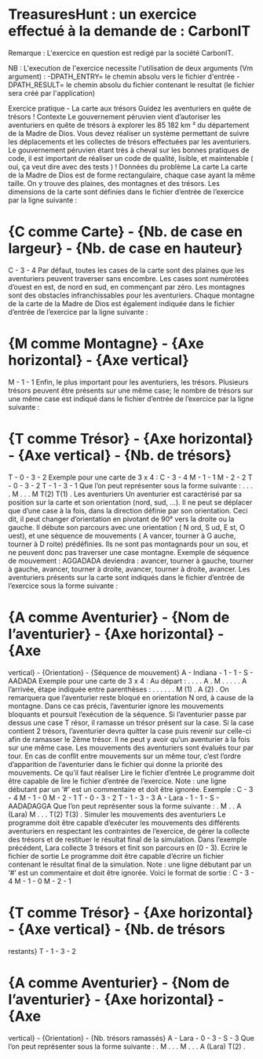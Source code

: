 # TreasuresHunt : un exercice effectué à la demande de  : CarbonIT
Remarque : L'exercice en question est redigé par la société CarbonIT.

NB : L'execution de l'exercice necessite l'utilisation de deux arguments (Vm argument) : 
-DPATH_ENTRY= le chemin absolu vers le fichier d'entrée
-DPATH_RESULT= le chemin absolu du fichier contenant le resultat (le fichier sera créé par l'application)

Exercice pratique - La carte aux
trésors
Guidez les aventuriers en quête de trésors !
Contexte
Le gouvernement péruvien vient d’autoriser les aventuriers en quête de trésors à explorer les 85 182
km ² du département de la Madre de Dios. Vous devez réaliser un système permettant de suivre les
déplacements et les collectes de trésors effectuées par les aventuriers. Le gouvernement péruvien
étant très à cheval sur les bonnes pratiques de code, il est important de réaliser un code de qualité,
lisible, et maintenable ( oui, ça veut dire avec des tests ) !
Données du problème
La carte
La carte de la Madre de Dios est de forme rectangulaire, chaque case ayant la même taille. On y
trouve des plaines, des montagnes et des trésors.
Les dimensions de la carte sont définies dans le fichier d’entrée de l’exercice par la ligne suivante :
# {C comme Carte} - {Nb. de case en largeur} - {Nb. de case en hauteur}
C - 3 - 4
Par défaut, toutes les cases de la carte sont des plaines que les aventuriers peuvent traverser sans
encombre. Les cases sont numérotées d’ouest en est, de nord en sud, en commençant par zéro.
Les montagnes sont des obstacles infranchissables pour les aventuriers. Chaque montagne de la
carte de la Madre de Dios est également indiquée dans le fichier d’entrée de l’exercice par la ligne
suivante :
# {M comme Montagne} - {Axe horizontal} - {Axe vertical}
M - 1 - 1
Enfin, le plus important pour les aventuriers, les trésors. Plusieurs trésors peuvent être présents sur
une même case; le nombre de trésors sur une même case est indiqué dans le fichier d’entrée de
l’exercice par la ligne suivante :
# {T comme Trésor} - {Axe horizontal} - {Axe vertical} - {Nb. de trésors}
T - 0 - 3 - 2
Exemple pour une carte de 3 x 4 :
C - 3 - 4
M - 1 - 1
M - 2 - 2
T - 0 - 3 - 2
T - 1 - 3 - 1
Que l’on peut représenter sous la forme suivante :
. . .
. M .
. . M
T(2) T(1) .
Les aventuriers
Un aventurier est caractérisé par sa position sur la carte et son orientation (nord, sud, ...). Il ne peut
se déplacer que d’une case à la fois, dans la direction définie par son orientation. Ceci dit, il peut
changer d’orientation en pivotant de 90° vers la droite ou la gauche. Il débute son parcours avec une
orientation ( N ord, S ud, E st, O uest), et une séquence de mouvements ( A vancer, tourner à G auche,
tourner à D roite) prédéfinies. Ils ne sont pas montagnards pour un sou, et ne peuvent donc pas
traverser une case montagne.
Exemple de séquence de mouvement :
AGGADADA deviendra : avancer, tourner à gauche, tourner à gauche, avancer, tourner à droite,
avancer, tourner à droite, avancer.
Les aventuriers présents sur la carte sont indiqués dans le fichier d’entrée de l’exercice sous la forme
suivante :
# {A comme Aventurier} - {Nom de l’aventurier} - {Axe horizontal} - {Axe
vertical} - {Orientation} - {Séquence de mouvement}
A - Indiana - 1 - 1 - S - AADADA
Exemple pour une carte de 3 x 4 :
Au départ :
. . .
. A .
M . .
. . .
A l’arrivée, étape indiquée entre parenthèses :
. . .
. . .
M (1) .
A (2) .
On remarquera que l’aventurier reste bloqué en orientation N ord, à cause de la montagne. Dans ce
cas précis, l’aventurier ignore les mouvements bloquants et poursuit l’exécution de la séquence.
Si l’aventurier passe par dessus une case T résor, il ramasse un trésor présent sur la case. Si la case
contient 2 trésors, l’aventurier devra quitter la case puis revenir sur celle-ci afin de ramasser le 2ème
trésor.
Il ne peut y avoir qu’un aventurier à la fois sur une même case. Les mouvements des aventuriers sont
évalués tour par tour. En cas de conflit entre mouvements sur un même tour, c’est l’ordre d’apparition
de l’aventurier dans le fichier qui donne la priorité des mouvements.
Ce qu’il faut réaliser
Lire le fichier d’entrée
Le programme doit être capable de lire le fichier d’entrée de l’exercice.
Note : une ligne débutant par un ‘#’ est un commentaire et doit être ignorée.
Exemple :
C - 3 - 4
M - 1 - 0
M - 2 - 1
T - 0 - 3 - 2
T - 1 - 3 - 3
A - Lara - 1 - 1 - S - AADADAGGA
Que l’on peut représenter sous la forme suivante :
. M .
. A (Lara) M
. . .
T(2) T(3) .
Simuler les mouvements des aventuriers
Le programme doit être capable d’exécuter les mouvements des différents aventuriers en respectant
les contraintes de l’exercice, de gérer la collecte des trésors et de restituer le résultat final de la
simulation.
Dans l’exemple précédent, Lara collecte 3 trésors et finit son parcours en (0 - 3).
Ecrire le fichier de sortie
Le programme doit être capable d’écrire un fichier contenant le résultat final de la simulation.
Note : une ligne débutant par un ‘#’ est un commentaire et doit être ignorée.
Voici le format de sortie :
C - 3 - 4
M - 1 - 0
M - 2 - 1
# {T comme Trésor} - {Axe horizontal} - {Axe vertical} - {Nb. de trésors
restants}
T - 1 - 3 - 2
# {A comme Aventurier} - {Nom de l’aventurier} - {Axe horizontal} - {Axe
vertical} - {Orientation} - {Nb. trésors ramassés}
A - Lara - 0 - 3 - S - 3
Que l’on peut représenter sous la forme suivante :
. M .
. . M
. . .
A (Lara) T(2) .





